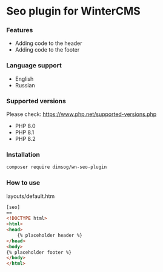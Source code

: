 # Seo plugin for WinterCMS

### Features
* Adding code to the header
* Adding code to the footer

### Language support
* English
* Russian

### Supported versions
Please check: https://www.php.net/supported-versions.php
* PHP 8.0
* PHP 8.1
* PHP 8.2

### Installation
```bash
composer require dimsog/wn-seo-plugin
```

### How to use
layouts/default.htm
```html
[seo]
==
<!DOCTYPE html>
<html>
<head>
    {% placeholder header %}
</head>
<body>
{% placeholder footer %}
</body>
</html>
```
